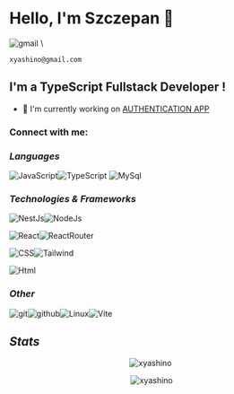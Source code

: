 
# Hello, I'm Szczepan 👋

![gmail](https://img.shields.io/badge/Gmail-D14836?style=for-the-badge&logo=gmail&logoColor=white) \

`xyashino@gmail.com`

## I'm a TypeScript Fullstack Developer !

- 🔭 I'm currently working on [AUTHENTICATION APP](https://github.com/xyashino/Authentication-FE)
### Connect with me:


###  *Languages*
![JavaScript](https://img.shields.io/badge/JavaScript-323330?style=for-the-badge&logo=javascript&logoColor=F7DF1E)![TypeScript](https://img.shields.io/badge/TypeScript-007ACC?style=for-the-badge&logo=typescript&logoColor=white) ![MySql](https://img.shields.io/badge/MySQL-005C84?style=for-the-badge&logo=mysql&logoColor=white)

###  *Technologies & Frameworks*
![NestJs](https://img.shields.io/badge/nestjs-E0234E?style=for-the-badge&logo=nestjs&logoColor=white)![NodeJs](https://img.shields.io/badge/Node.js-339933?style=for-the-badge&logo=nodedotjs&logoColor=white)

![React](https://img.shields.io/badge/React-20232A?style=for-the-badge&logo=react&logoColor=61DAFB)![ReactRouter](https://img.shields.io/badge/React_Router-CA4245?style=for-the-badge&logo=react-router&logoColor=white)

![CSS](https://img.shields.io/badge/CSS3-1572B6?style=for-the-badge&logo=css3&logoColor=white)![Tailwind](https://img.shields.io/badge/Tailwind_CSS-38B2AC?style=for-the-badge&logo=tailwind-css&logoColor=white)

![Html](https://img.shields.io/badge/HTML5-E34F26?style=for-the-badge&logo=html5&logoColor=white)

### *Other*
![git](https://img.shields.io/badge/GIT-E44C30?style=for-the-badge&logo=git&logoColor=white)![github](https://img.shields.io/badge/GitHub-100000?style=for-the-badge&logo=github&logoColor=white)![Linux](https://img.shields.io/badge/Linux-FCC624?style=for-the-badge&logo=linux&logoColor=black)![Vite](https://img.shields.io/badge/Vite-B73BFE?style=for-the-badge&logo=vite&logoColor=FFD62E)


## *Stats*

<p align="center" ><img src="https://github-readme-streak-stats.herokuapp.com/?user=xyashino&" alt="xyashino" /></p>

<p align="center" >&nbsp;<img  src="https://github-readme-stats.vercel.app/api?username=xyashino&show_icons=true&locale=en" alt="xyashino" /></p>
